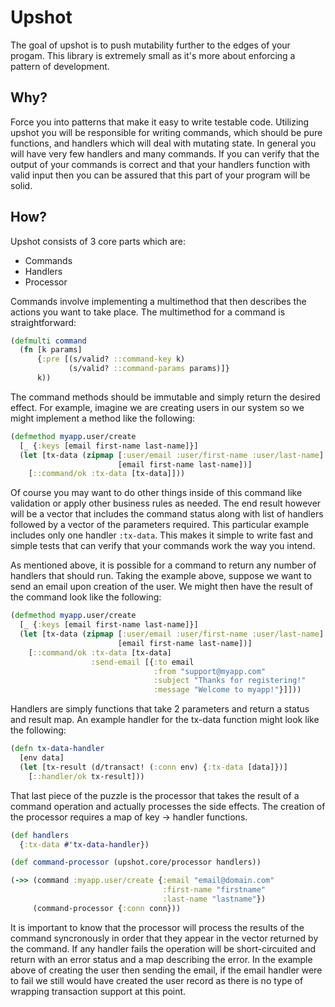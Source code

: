 # Upshot

The goal of upshot is to push mutability further to the edges of your progam. This library is extremely small as it's more about enforcing a pattern of development.


## Why?

Force you into patterns that make it easy to write testable code. Utilizing upshot you will be responsible for writing commands, which should be pure functions, and handlers which will deal with mutating state. In general you will have very few handlers and many commands. If you can verify that the output of your commands is correct and that your handlers function with valid input then you can be assured that this part of your program will be solid.

## How?

Upshot consists of 3 core parts which are:

- Commands
- Handlers
- Processor

Commands involve implementing a multimethod that then describes the actions you want to take place. The multimethod for a command is straightforward:

```clojure
(defmulti command
  (fn [k params]
      {:pre [(s/valid? ::command-key k)
             (s/valid? ::command-params params)]}
      k))
```

The command methods should be immutable and simply return the desired effect. For example, imagine we are creating users in our system so we might implement a method like the following:

```clojure
(defmethod myapp.user/create
  [_ {:keys [email first-name last-name]}]
  (let [tx-data (zipmap [:user/email :user/first-name :user/last-name]
                        [email first-name last-name])]
    [::command/ok :tx-data [tx-data]]))
```

Of course you may want to do other things inside of this command like validation or apply other business rules as needed. The end result however will be a vector that includes the command status along with list of handlers followed by a vector of the parameters required. This particular example includes only one handler `:tx-data`. This makes it simple to write fast and simple tests that can verify that your commands work the way you intend.

As mentioned above, it is possible for a command to return any number of handlers that should run. Taking the example above, suppose we want to send an email upon creation of the user. We might then have the result of the command look like the following:

``` clojure
(defmethod myapp.user/create
  [_ {:keys [email first-name last-name]}]
  (let [tx-data (zipmap [:user/email :user/first-name :user/last-name]
                        [email first-name last-name])]
    [::command/ok :tx-data [tx-data]
                  :send-email [{:to email
                                :from "support@myapp.com"
                                :subject "Thanks for registering!"
                                :message "Welcome to myapp!"}]]))
```

Handlers are simply functions that take 2 parameters and return a status and result map. An example handler for the tx-data function might look like the following:

```clojure
(defn tx-data-handler
  [env data]
  (let [tx-result (d/transact! (:conn env) {:tx-data [data]})]
    [::handler/ok tx-result]))
```

That last piece of the puzzle is the processor that takes the result of a command operation and actually processes the side effects. The creation of the processor requires a map of key -> handler functions.

``` clojure
(def handlers
  {:tx-data #'tx-data-handler})

(def command-processor (upshot.core/processor handlers))

(->> (command :myapp.user/create {:email "email@domain.com"
                                  :first-name "firstname"
                                  :last-name "lastname"})
     (command-processor {:conn conn}))
```

It is important to know that the processor will process the results of the command syncronously in order that they appear in the vector returned by the command. If any handler fails the operation will be short-circuited and return with an error status and a map describing the error. In the example above of creating the user then sending the email, if the email handler were to fail we still would have created the user record as there is no type of wrapping transaction support at this point.
